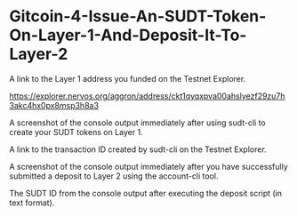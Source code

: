 # Gitcoin-4-Issue-An-SUDT-Token-On-Layer-1-And-Deposit-It-To-Layer-2

A link to the Layer 1 address you funded on the Testnet Explorer.

https://explorer.nervos.org/aggron/address/ckt1qyqxpva00ahslyezf29zu7h3akc4hx0px8msp3h8a3 

A screenshot of the console output immediately after using sudt-cli to create your SUDT tokens on Layer 1.


A link to the transaction ID created by sudt-cli on the Testnet Explorer.


A screenshot of the console output immediately after you have successfully submitted a deposit to Layer 2 using the account-cli tool.


The SUDT ID from the console output after executing the deposit script (in text format).
